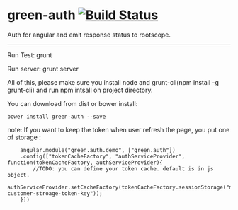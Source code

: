 green-auth [![Build Status](https://travis-ci.org/greengerong/green-auth.png)](https://travis-ci.org/greengerong/green-auth)
===========================
Auth for angular and emit response status to rootscope. 

***
Run Test: grunt

Run server: grunt server

All of this, please make sure you install node and grunt-cli(npm install -g 
grunt-cli) and run npm intsall on project directory.

You can download from dist or bower install:

	bower install green-auth --save

note: If you want to keep the token when user refresh the page, you put one of storage :

        angular.module("green.auth.demo", ["green.auth"])
        .config(["tokenCacheFactory", "authServiceProvider", function(tokenCacheFactory, authServiceProvider){
   			//TODO: you can define your token cache. default is in js object.
    		authServiceProvider.setCacheFactory(tokenCacheFactory.sessionStorage("my-customer-stroage-token-key"));
		}])
        

